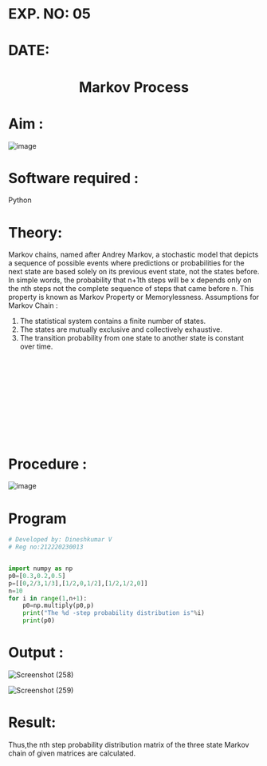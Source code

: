 
# EXP. NO: 05

# DATE: 


# <p align = "center"> Markov Process </p>

# Aim : 
![image](https://user-images.githubusercontent.com/104613195/170176804-7a25305b-c5e3-4b93-8201-8ebbe99765cc.png)

# Software required :  
Python

# Theory:
Markov chains, named after Andrey Markov, a stochastic model that depicts a sequence of possible events where predictions or probabilities for the next state are based solely on its previous event state, not the states before. In simple words, the probability that n+1th steps will be x depends only on the nth steps not the complete sequence of steps that came before n. This property is known as Markov Property or Memorylessness. 
Assumptions for Markov Chain :
1. The statistical system contains a finite number of states.
2. The states are mutually exclusive and collectively exhaustive.
3. The transition probability from one state to another state is constant over time.

# <br><br><br><br><br>Procedure :
![image](https://user-images.githubusercontent.com/104613195/170175685-c6187523-f268-4a3b-b03d-8bbe62647a57.png)

# Program
```python
# Developed by: Dineshkumar V
# Reg no:212220230013


import numpy as np
p0=[0.3,0.2,0.5]
p=[[0,2/3,1/3],[1/2,0,1/2],[1/2,1/2,0]]
n=10
for i in range(1,n+1):
    p0=np.multiply(p0,p)
    print("The %d -step probability distribution is"%i)
    print(p0)
```    
    
 # Output : 
![Screenshot (258)](https://user-images.githubusercontent.com/75243072/170274204-39289260-884d-4378-8a7b-07d3f379a46d.png)

![Screenshot (259)](https://user-images.githubusercontent.com/75243072/170274228-bf242b4a-2e6c-4671-927e-eb2f3b041549.png)

# Result: 
Thus,the nth step probability distribution matrix of the three state Markov chain of given matrices are calculated.
